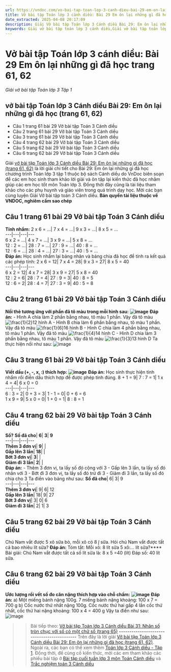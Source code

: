 ```yaml
---
url: https://vndoc.com/vo-bai-tap-toan-lop-3-canh-dieu-bai-29-em-on-lai-nhung-gi-da-hoc-trang-61-62-307908
title: Vở bài tập Toán lớp 3 cánh diều: Bài 29 Em ôn lại những gì đã học trang 61, 62 - Giải vở bài tập Toán lớp 3 Tập 1 - VnDoc.com
date_extracted: 2025-04-08 20:17:09
description: Giải Vở bài tập Toán lớp 3 Cánh diều Bài 29: Em ôn lại những gì đã học (trang 61, 62), luyện giải bài tập Toán lớp 3 ngắn gọn, dễ hiểu. Mời các em cùng theo dõi.
keywords: Giải vở bài tập toán lớp 3 cánh diều,Giải vở bài tập toán lớp 3 cánh diều bài 29,Giải vở bài tập toán lớp 3 cánh diều bài 29 em ôn lại những gì đã học,Giải vở bài tập toán lớp 3 cánh diều bài 29 em ôn lại những gì đã học trang 61,Giải vở bài tập toán lớp 3 cánh diều bài 29 em ôn lại những gì đã học trang 62
---
```


# Vở bài tập Toán lớp 3 cánh diều: Bài 29 Em ôn lại những gì đã học trang 61, 62
 _Giải vở bài tập Toán lớp 3 Tập 1_
## vở bài tập Toán lớp 3 Cánh diều Bài 29: Em ôn lại những gì đã học \(trang 61, 62\)
  * Câu 1 trang 61 bài 29 Vở bài tập Toán 3 Cánh diều
  * Câu 2 trang 61 bài 29 Vở bài tập Toán 3 Cánh diều
  * Câu 3 trang 61 bài 29 Vở bài tập Toán 3 Cánh diều
  * Câu 4 trang 62 bài 29 Vở bài tập Toán 3 Cánh diều
  * Câu 5 trang 62 bài 29 Vở bài tập Toán 3 Cánh diều
  * Câu 6 trang 62 bài 29 Vở bài tập Toán 3 Cánh diều

Giải [vở bài tập Toán lớp 3 Cánh diều Bài 29: Em ôn lại những gì đã học \(trang 61, 62\)](<https://vndoc.com/vo-bai-tap-toan-lop-3-canh-dieu-bai-29-em-on-lai-nhung-gi-da-hoc-trang-61-62-307908>) là lời giải chi tiết cho Bài 29: Em ôn lại những gì đã học chương trình Toán lớp 3 tập 1 thuộc bộ sách Cánh diều do VnDoc biên soạn để các em học sinh tham khảo lời giải và ôn tập lại kiến thức đã học nhằm giúp các em học tốt môn Toán lớp 3. Đồng thời đây cũng là tài liệu tham khảo cho các phụ huynh và giáo viên trong quá trình dạy học. Mời các bạn cùng luyện Giải Vở bài tập toán 3 Cánh diều.
**Bản quyền tài liệu thuộc về VNDOC, nghiêm cấm sao chép**
## **Câu 1 trang 61 bài 29 Vở bài tập Toán 3 Cánh diều**
**Tính nhẩm:**
2 x 6 = …| 7 x 4 = …| 9 x 3 = …| 8 x 5 = …  
---|---|---|---  
6 x 2 = …| 4 x 7 = …| 3 x 9 = …| 5 x 8 = …  
12 : 2 = …| 28 : 7 = …| 27 : 9 = …| 40 : 8 = …  
12 : 6 = …| 28 : 4 = …| 27 : 3 = …| 40 : 5 = …  
**Đáp án:**
Học sinh nhẩm lại bảng nhân và bảng chia đã học để tính ra kết quả các phép tính:
2 x 6 = 12| 7 x 4 = 28| 9 x 3 = 27| 8 x 5 = 40  
---|---|---|---  
6 x 2 = 12| 4 x 7 = 28| 3 x 9 = 27| 5 x 8 = 40  
12 : 2 = 6| 28 : 7 = 4| 27 : 9 = 3| 40 : 8 = 5  
12 : 6 = 2| 28 : 4 = 7| 27 : 3 = 9| 40 : 5 = 8  
## **Câu 2 trang 61 bài 29 Vở bài tập Toán 3 Cánh diều**
**Nối thẻ tương ứng với phần đã tô màu trong mỗi hình sau:**
**![image](https://i.vdoc.vn/data/image/2023/10/27/Picture1-5.png)**
**Đáp án:**
\- Hình A chia làm 2 phần bằng nhau, tô màu 1 phần. Vậy đã tô màu ![\\frac{1}{2}](https://i.vdoc.vn/data/image/blank.png)12 hình A
\- Hình B chia làm 6 phần bằng nhau, tô màu 1 phần. Vậy đã tô màu ![\\frac{1}{6}](https://i.vdoc.vn/data/image/blank.png)16 hình B
\- Hình C chia làm 4 phần bằng nhau, tô màu 1 phần. Vậy đã tô màu ![\\frac{1}{4}](https://i.vdoc.vn/data/image/blank.png)14 hình C
\- Hình D chia làm 3 phần bằng nhau, tô màu 1 phần. Vậy đã tô màu ![\\frac{1}{3}](https://i.vdoc.vn/data/image/blank.png)13 hình D
Ta thực hiện nối như sau:
![image](https://i.vdoc.vn/data/image/2023/10/27/Picture2-5.png)
## **Câu 3 trang 61 bài 29 Vở bài tập Toán 3 Cánh diều**
**Viết dấu \(+, -, x, :\) thích hợp:**
**![image](https://i.vdoc.vn/data/image/2023/10/27/Picture3-5.png)**
**Đáp án:**
Học sinh thực hiện tính nhẩm rồi điền dấu thích hợp để được phép tính đúng.
8 + 1 = 9| 7 : 7 = 1| 1 x 4 = 4| 6 x 0 = 0  
---|---|---|---  
6 : 3 = 2| 0 \+ 3 = 3| 1 \- 1 = 0| 0 + 6 = 6  
1 x 9 = 9| 5 x 0 = 0| 1 + 0 = 1| 8 : 8 = 1  
## **Câu 4 trang 62 bài 29 Vở bài tập Toán 3 Cánh diều**
**Số?**
**Số đã cho**| **6**| **3**| **9**  
---|---|---|---  
**Thêm 3 đơn vị**| **9**| |   
**Gấp lên 3 lần**| **18**| |   
**Bớt 3 đơn vị**| **3**| |   
**Giảm đi 3 lần**| **2**| |   
**Đáp án:**
\- Thêm 3 đơn vị, ta lấy số đó cộng với 3
\- Gấp lên 3 lần, ta lấy số đó nhân với 3
\- Bớt đi 3 đơn vị, ta lấy số đó trừ đi 3
\- Giảm đi 3 lần, ta lấy số đó chia cho 3
Ta điền vào bảng như sau:
**Số đã cho**|  6| 3| 9  
---|---|---|---  
**Thêm 3 đơn vị**|  9| 6| 12  
**Gấp lên 3 lần**|  18| 9| 27  
**Bớt 3 đơn vị**|  3| 0| 6  
**Giảm đi 3 lần**|  2| 1| 3  
## **Câu 5 trang 62 bài 29 Vở bài tập Toán 3 Cánh diều**
Chú Nam vắt được 5 xô sữa bò, mỗi xô có 8 _ɭ_ sữa. Hỏi chú Nam vắt được tất cả bao nhiêu lít sữa?
**Đáp án:**
Tóm tắt:
Mỗi xô: 8 lít sữa
5 xô:… lít sữa?****
Bài giải:
Chú Nam vắt được tất cả số lít sữa là:
8 x 5 =40 \(lít\)
Đáp số: 40 lít sữa.
## **Câu 6 trang 62 bài 29 Vở bài tập Toán 3 Cánh diều**
**Ước lượng rồi vết số đo cân nặng thích hợp vào chỗ chấm:**
**![image](https://i.vdoc.vn/data/image/2023/10/27/Picture4-5.png)**
**Đáp án:**
a\) Một miếng bánh nặng 100g.
7 miếng bánh nặng khoảng: 100 x 7 = 700 g
b\) Cốc nước thứ nhất nặng 100g.
Cốc nước thứ hai gấp 4 lần cốc thứ nhất, cốc thứ hai nặng khoảng: 100 x 4 = 400 g
Vậy ta điền như sau:
![image](https://i.vdoc.vn/data/image/2023/10/27/Picture5-5.png)
>>Bài tiếp theo: [Vở bài tập Toán lớp 3 Cánh diều Bài 31: Nhân số tròn chục với số có một chữ số \(trang 65\)](<https://vndoc.com/vo-bai-tap-toan-bai-31-nhan-so-tron-chuc-voi-so-co-mot-chu-so-308586>)
**\--------------------------------------------**
Trên đây là lời giải [Vở bài tập Toán lớp 3 Cánh diều Bài 29: Em ôn lại những gì đã học \(trang 61, 62\)](<https://vndoc.com/vo-bai-tap-toan-lop-3-canh-dieu-bai-29-em-on-lai-nhung-gi-da-hoc-trang-61-62-307908>). Ngoài ra, các bạn có thể xem thêm [Toán lớp 3 Cánh diều - Tập 1](<https://vndoc.com/toan-lop-3-cd>). Đồng thời, để củng cố kiến thức, mời các em tham khảo các phiếu bài tập ở [Bài tập cuối tuần lớp 3 môn Toán Cánh diều](<https://vndoc.com/bai-tap-cuoi-tuan-lop3>) và [Trắc nghiệm toán 3 Cánh diều](<https://vndoc.com/test-toan-lop3>)
